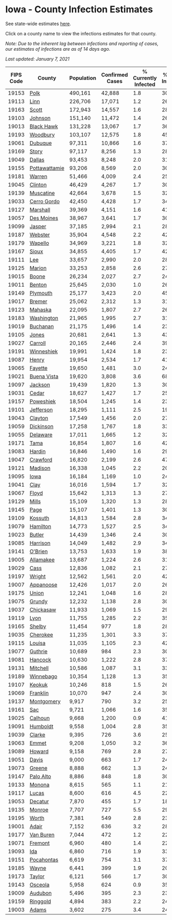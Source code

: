 # Iowa - County Infection Estimates

See state-wide estimates [here](/infections/us-ia).

Click on a county name to view the infections estimates for that county.

*Note: Due to the inherent lag between infections and reporting of cases, our estimates of infections are as of 14 days ago.*

*Last updated: January 7, 2021*

|   FIPS Code |                         County |   Population |   Confirmed Cases |   % Currently Infected |   % Total Infected |
|-------------|--------------------------------|--------------|-------------------|------------------------|--------------------|
|       19153 |                   [Polk](polk) |      490,161 |            42,888 |                    1.8 |               30.3 |
|       19113 |                   [Linn](linn) |      226,706 |            17,071 |                    1.2 |               26.1 |
|       19163 |                 [Scott](scott) |      172,943 |            14,557 |                    1.6 |               28.0 |
|       19103 |             [Johnson](johnson) |      151,140 |            11,472 |                    1.4 |               26.5 |
|       19013 |       [Black Hawk](black-hawk) |      131,228 |            13,067 |                    1.7 |               36.8 |
|       19193 |           [Woodbury](woodbury) |      103,107 |            12,575 |                    1.8 |               45.7 |
|       19061 |             [Dubuque](dubuque) |       97,311 |            10,866 |                    1.6 |               37.2 |
|       19169 |                 [Story](story) |       97,117 |             8,256 |                    1.3 |               28.1 |
|       19049 |               [Dallas](dallas) |       93,453 |             8,248 |                    2.0 |               31.2 |
|       19155 | [Pottawattamie](pottawattamie) |       93,206 |             8,569 |                    2.0 |               30.2 |
|       19181 |               [Warren](warren) |       51,466 |             4,009 |                    2.4 |               25.4 |
|       19045 |             [Clinton](clinton) |       46,429 |             4,267 |                    1.7 |               30.3 |
|       19139 |         [Muscatine](muscatine) |       42,664 |             3,678 |                    1.5 |               32.0 |
|       19033 |     [Cerro Gordo](cerro-gordo) |       42,450 |             4,428 |                    1.7 |               34.5 |
|       19127 |           [Marshall](marshall) |       39,369 |             4,151 |                    1.6 |               41.1 |
|       19057 |       [Des Moines](des-moines) |       38,967 |             3,641 |                    1.7 |               30.7 |
|       19099 |               [Jasper](jasper) |       37,185 |             2,994 |                    2.1 |               28.0 |
|       19187 |             [Webster](webster) |       35,904 |             4,548 |                    2.2 |               42.8 |
|       19179 |             [Wapello](wapello) |       34,969 |             3,221 |                    1.8 |               32.7 |
|       19167 |                 [Sioux](sioux) |       34,855 |             4,405 |                    1.7 |               42.2 |
|       19111 |                     [Lee](lee) |       33,657 |             2,990 |                    2.0 |               28.7 |
|       19125 |               [Marion](marion) |       33,253 |             2,858 |                    2.6 |               27.5 |
|       19015 |                 [Boone](boone) |       26,234 |             2,027 |                    2.7 |               24.9 |
|       19011 |               [Benton](benton) |       25,645 |             2,030 |                    1.0 |               26.6 |
|       19149 |           [Plymouth](plymouth) |       25,177 |             3,423 |                    2.0 |               45.3 |
|       19017 |               [Bremer](bremer) |       25,062 |             2,312 |                    1.3 |               31.4 |
|       19123 |             [Mahaska](mahaska) |       22,095 |             1,807 |                    2.7 |               26.7 |
|       19183 |       [Washington](washington) |       21,965 |             1,995 |                    2.7 |               31.5 |
|       19019 |           [Buchanan](buchanan) |       21,175 |             1,496 |                    1.4 |               23.3 |
|       19105 |                 [Jones](jones) |       20,681 |             2,641 |                    1.3 |               43.3 |
|       19027 |             [Carroll](carroll) |       20,165 |             2,446 |                    2.4 |               39.6 |
|       19191 |       [Winneshiek](winneshiek) |       19,991 |             1,424 |                    1.8 |               23.3 |
|       19087 |                 [Henry](henry) |       19,954 |             2,534 |                    1.7 |               41.7 |
|       19065 |             [Fayette](fayette) |       19,650 |             1,481 |                    3.0 |               24.5 |
|       19021 |     [Buena Vista](buena-vista) |       19,620 |             3,808 |                    3.6 |               68.4 |
|       19097 |             [Jackson](jackson) |       19,439 |             1,820 |                    1.3 |               30.7 |
|       19031 |                 [Cedar](cedar) |       18,627 |             1,427 |                    1.7 |               25.7 |
|       19157 |         [Poweshiek](poweshiek) |       18,504 |             1,245 |                    1.4 |               23.4 |
|       19101 |         [Jefferson](jefferson) |       18,295 |             1,111 |                    2.5 |               19.1 |
|       19043 |             [Clayton](clayton) |       17,549 |             1,456 |                    2.0 |               27.0 |
|       19059 |         [Dickinson](dickinson) |       17,258 |             1,767 |                    1.8 |               33.5 |
|       19055 |           [Delaware](delaware) |       17,011 |             1,665 |                    1.2 |               32.2 |
|       19171 |                   [Tama](tama) |       16,854 |             1,807 |                    1.6 |               42.1 |
|       19083 |               [Hardin](hardin) |       16,846 |             1,490 |                    1.6 |               29.2 |
|       19047 |           [Crawford](crawford) |       16,820 |             2,199 |                    2.6 |               47.0 |
|       19121 |             [Madison](madison) |       16,338 |             1,045 |                    2.2 |               20.2 |
|       19095 |                   [Iowa](iowa) |       16,184 |             1,169 |                    1.0 |               24.1 |
|       19041 |                   [Clay](clay) |       16,016 |             1,594 |                    1.7 |               32.4 |
|       19067 |                 [Floyd](floyd) |       15,642 |             1,313 |                    1.3 |               27.7 |
|       19129 |                 [Mills](mills) |       15,109 |             1,320 |                    1.3 |               28.7 |
|       19145 |                   [Page](page) |       15,107 |             1,401 |                    1.3 |               30.8 |
|       19109 |             [Kossuth](kossuth) |       14,813 |             1,584 |                    2.8 |               34.7 |
|       19079 |           [Hamilton](hamilton) |       14,773 |             1,527 |                    2.5 |               34.3 |
|       19023 |               [Butler](butler) |       14,439 |             1,346 |                    2.4 |               30.3 |
|       19085 |           [Harrison](harrison) |       14,049 |             1,482 |                    2.9 |               34.1 |
|       19141 |             [O'Brien](o'brien) |       13,753 |             1,633 |                    1.9 |               38.9 |
|       19005 |         [Allamakee](allamakee) |       13,687 |             1,224 |                    2.6 |               31.6 |
|       19029 |                   [Cass](cass) |       12,836 |             1,082 |                    2.1 |               27.2 |
|       19197 |               [Wright](wright) |       12,562 |             1,561 |                    2.0 |               42.4 |
|       19007 |         [Appanoose](appanoose) |       12,426 |             1,017 |                    2.0 |               26.8 |
|       19175 |                 [Union](union) |       12,241 |             1,048 |                    1.6 |               28.1 |
|       19075 |               [Grundy](grundy) |       12,232 |             1,138 |                    2.8 |               30.5 |
|       19037 |         [Chickasaw](chickasaw) |       11,933 |             1,069 |                    1.5 |               29.4 |
|       19119 |                   [Lyon](lyon) |       11,755 |             1,285 |                    2.2 |               35.8 |
|       19165 |               [Shelby](shelby) |       11,454 |               977 |                    1.8 |               28.5 |
|       19035 |           [Cherokee](cherokee) |       11,235 |             1,301 |                    3.3 |               37.1 |
|       19115 |               [Louisa](louisa) |       11,035 |             1,105 |                    2.3 |               42.3 |
|       19077 |             [Guthrie](guthrie) |       10,689 |               984 |                    2.3 |               30.7 |
|       19081 |             [Hancock](hancock) |       10,630 |             1,222 |                    2.8 |               37.3 |
|       19131 |           [Mitchell](mitchell) |       10,586 |             1,087 |                    3.1 |               33.3 |
|       19189 |         [Winnebago](winnebago) |       10,354 |             1,128 |                    1.3 |               35.6 |
|       19107 |               [Keokuk](keokuk) |       10,246 |               818 |                    1.5 |               26.3 |
|       19069 |           [Franklin](franklin) |       10,070 |               947 |                    2.4 |               30.8 |
|       19137 |       [Montgomery](montgomery) |        9,917 |               790 |                    3.2 |               25.5 |
|       19161 |                     [Sac](sac) |        9,721 |             1,066 |                    1.6 |               35.9 |
|       19025 |             [Calhoun](calhoun) |        9,668 |             1,200 |                    0.9 |               41.6 |
|       19091 |           [Humboldt](humboldt) |        9,558 |             1,004 |                    2.8 |               35.2 |
|       19039 |               [Clarke](clarke) |        9,395 |               726 |                    3.6 |               25.2 |
|       19063 |                 [Emmet](emmet) |        9,208 |             1,050 |                    3.2 |               36.7 |
|       19089 |               [Howard](howard) |        9,158 |               769 |                    2.8 |               27.2 |
|       19051 |                 [Davis](davis) |        9,000 |               663 |                    1.7 |               24.2 |
|       19073 |               [Greene](greene) |        8,888 |               662 |                    1.3 |               24.8 |
|       19147 |         [Palo Alto](palo-alto) |        8,886 |               848 |                    1.8 |               30.7 |
|       19133 |               [Monona](monona) |        8,615 |               565 |                    1.1 |               21.8 |
|       19117 |                 [Lucas](lucas) |        8,600 |               616 |                    4.5 |               22.3 |
|       19053 |             [Decatur](decatur) |        7,870 |               455 |                    1.7 |               18.2 |
|       19135 |               [Monroe](monroe) |        7,707 |               727 |                    5.5 |               29.9 |
|       19195 |                 [Worth](worth) |        7,381 |               549 |                    2.8 |               23.8 |
|       19001 |                 [Adair](adair) |        7,152 |               636 |                    3.2 |               28.6 |
|       19177 |         [Van Buren](van-buren) |        7,044 |               472 |                    1.2 |               22.2 |
|       19071 |             [Fremont](fremont) |        6,960 |               480 |                    1.4 |               22.3 |
|       19093 |                     [Ida](ida) |        6,860 |               716 |                    1.9 |               33.9 |
|       19151 |       [Pocahontas](pocahontas) |        6,619 |               754 |                    3.1 |               37.3 |
|       19185 |                 [Wayne](wayne) |        6,441 |               399 |                    1.9 |               20.0 |
|       19173 |               [Taylor](taylor) |        6,121 |               566 |                    1.7 |               30.5 |
|       19143 |             [Osceola](osceola) |        5,958 |               624 |                    0.9 |               35.5 |
|       19009 |             [Audubon](audubon) |        5,496 |               395 |                    2.3 |               23.6 |
|       19159 |           [Ringgold](ringgold) |        4,894 |               383 |                    2.2 |               24.7 |
|       19003 |                 [Adams](adams) |        3,602 |               275 |                    3.4 |               24.5 |